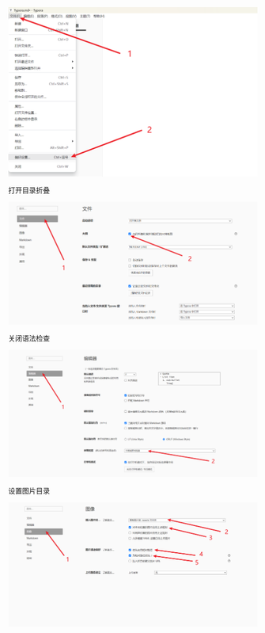 ![image-20231231011257219](./assets/image-20231231011257219.png)

打开目录折叠

![image-20231231011433722](./assets/image-20231231011433722.png)

关闭语法检查

![image-20231231011607348](./assets/image-20231231011607348.png)

设置图片目录

![image-20231231011730141](./assets/image-20231231011730141.png)